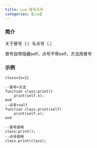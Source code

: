 ```yaml
---
title: Lua-冒号点号
categories: [Lua]
---
```


### 简介

关于冒号（:）与点号（.）

冒号自带隐藏self，点号不带self，方法用冒号

### 示例

```
class={x=1}

--冒号+方法
function class:print()
	print(self.x);
end
--点号+self
function class.print(self)
	print(self.x);
end

--冒号调用
class:print();
--点号调用
class.print(class);
```

